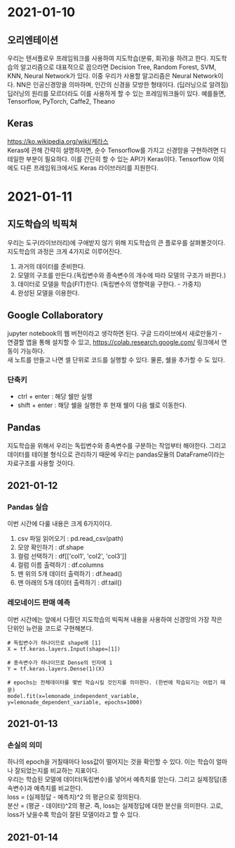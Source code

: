 # 2021-01-10
## 오리엔테이션
우리는 텐서플로우 프레임워크를 사용하여 지도학습(분류, 회귀)을 하려고 한다. 지도학습의 알고리즘으로 대표적으로 꼽으라면 Decision Tree, Random Forest, SVM, KNN, Neural Network가 있다. 이중 우리가 사용할 알고리즘은 Neural Network이다. NN은 인공신경망을 의마하며, 인간의 신경을 모방한 형태이다. (딥러닝으로 알려짐) 딥러닝의 원리를 모르더라도 이를 사용하게 할 수 있는 프레임워크들이 있다. 예를들면, Tensorflow, PyTorch, Caffe2, Theano

## Keras
https://ko.wikipedia.org/wiki/케라스  
Keras에 관해 간략히 설명하자면, 순수 Tensorflow를 가지고 신경망을 구현하려면 디테일한 부분이 필요하다. 이를 간단히 할 수 있는 API가 Keras이다.  Tensorflow 이외에도 다른 프레임워크에서도 Keras 라이브러리를 지원한다.

# 2021-01-11
## 지도학습의 빅픽쳐
우리는 도구(라이브러리)에 구애받지 않기 위해 지도학습의 큰 플로우를 살펴볼것이다. 지도학습의 과정은 크게 4가지로 이루어진다.  
1. 과거의 데이터를 준비한다.  
2. 모델의 구조를 만든다.(독립변수와 종속변수의 개수에 따라 모델의 구조가 바뀐다.)  
3. 데이터로 모델을 학습(FIT)한다. (독립변수의 영향력을 구한다. - 가중치)  
4. 완성된 모델을 이용한다.  

## Google Collaboratory
jupyter notebook의 웹 버전이라고 생각하면 된다. 구글 드라이브에서 새로만들기 - 연결할 앱을 통해 설치할 수 있고, https://colab.research.google.com/  링크에서 연동이 가능하다.  
새 노트를 만들고 나면 셀 단위로 코드를 실행할 수 있다. 물론, 쉘을 추가할 수 도 있다.  

### 단축키 
- ctrl + enter : 해당 쉘만 실행
- shift + enter : 해당 쉘을 실행한 후 현재 쉘이 다음 쉘로 이동한다.  

## Pandas
지도학습을 위해서 우리는 독립변수와 종속변수를 구분하는 작업부터 해야한다. 그리고 데이터를 테이블 형식으로 관리하기 때문에 우리는 pandas모듈의 DataFrame이라는 자료구조를 사용할 것이다.  

## 2021-01-12
### Pandas 실습
이번 시간에 다룰 내용은 크게 6가지이다.  
1. csv 파일 읽어오기 : pd.read_csv(path)  
2. 모양 확인하기 : df.shape  
3. 컬럼 선택하기 : df[['col1', 'col2', 'col3']]  
4. 컬럼 이름 출력하기 : df.columns  
5. 맨 위의 5개 데이터 출력하기 : df.head()
6. 맨 아래의 5개 데이터 출력하기 : df.tail()  

### 레모네이드 판매 예측
이번 시간에는 앞에서 다뤘던 지도학습의 빅픽쳐 내용을 사용하여 신경망의 가장 작은 단위인 뉴런을 코드로 구현해본다.  

```
# 독립변수가 하나이므로 shape에 [1]
X = tf.keras.layers.Input(shape=[1])

# 종속변수가 하나이므로 Dense의 인자에 1
Y = tf.keras.layers.Dense(1)(X)
```  

```
# epochs는 전체데이터를 몇번 학습시킬 것인지를 의미한다. (한번에 학습되기는 어렵기 때문)
model.fit(x=lemonade_independent_variable, y=lemonade_dependent_variable, epochs=1000)
```  

## 2021-01-13
### 손실의 의미
하나의 epoch을 거칠때마다 loss값이 떨어지는 것을 확인할 수 있다. 이는 학습이 얼마나 잘되었는지를 비교하는 지표이다.  
우리는 학습된 모델에 데이터(독립변수)를 넣어서 예측치를 얻는다. 그리고 실제정답(종속변수)과 예측치를 비교한다.  
loss = (실제정답 - 예측치)^2 의 평균으로 정의된다.  
분산 = (평균 - 데이터)^2의 평균. 즉, loss는 실제정답에 대한 분산을 의미한다. 고로, loss가 낮을수록 학습이 잘된 모델이라고 할 수 있다.  

## 2021-01-14